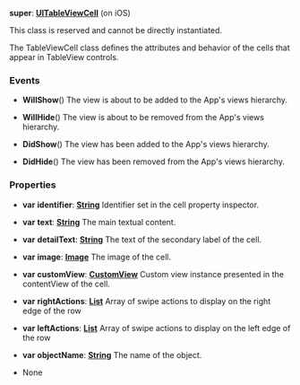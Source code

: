 **super**: **[UITableViewCell](UITableViewCell.md)** (on iOS)

This class is reserved and cannot be directly instantiated.

The TableViewCell class defines the attributes and behavior of the cells that appear in TableView controls.

### Events

* **WillShow**()
The view is about to be added to the App's views hierarchy.

* **WillHide**()
The view is about to be removed from the App's views hierarchy.

* **DidShow**()
The view has been added to the App's views hierarchy.

* **DidHide**()
The view has been removed from the App's views hierarchy.



### Properties

* **var** **identifier**: **[String](../gravity/string.md)**
Identifier set in the cell property inspector.

* **var** **text**: **[String](../gravity/string.md)**
The main textual content.

* **var** **detailText**: **[String](../gravity/string.md)**
The text of the secondary label of the cell.

* **var** **image**: **[Image](Image.md)**
The image of the cell.

* **var** **customView**: **[CustomView](CustomView.md)**
Custom view instance presented in the contentView of the cell.

* **var** **rightActions**: **[List](../gravity/list.md)**
Array of swipe actions to display on the right edge of the row

* **var** **leftActions**: **[List](../gravity/list.md)**
Array of swipe actions to display on the left edge of the row

* **var** **objectName**: **[String](../gravity/string.md)**
The name of the object.



* None

